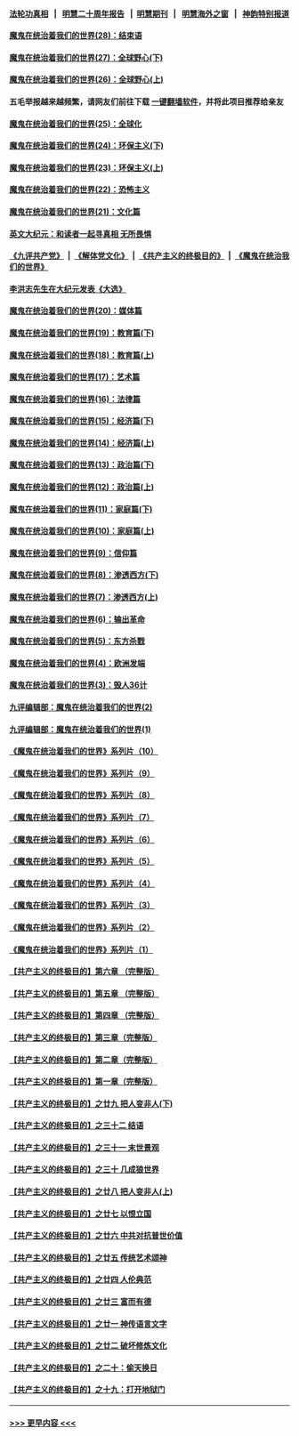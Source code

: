#### [法轮功真相](https://github.com/gfw-breaker/truth/blob/master/README.md?t=0) &nbsp;&nbsp;|&nbsp;&nbsp; [明慧二十周年报告](https://github.com/gfw-breaker/mh-reports/blob/master/README.md?t=0) &nbsp;&nbsp;|&nbsp;&nbsp;[明慧期刊](https://github.com/gfw-breaker/mh-qikan) &nbsp;&nbsp;|&nbsp;&nbsp; [明慧海外之窗](https://github.com/gfw-breaker/mh-news/blob/master/README.md?t=0) &nbsp;&nbsp;|&nbsp;&nbsp; [神韵特别报道](https://github.com/gfw-breaker/mh-news/blob/master/shenyun.md?t=0)
#### [魔鬼在统治着我们的世界(28)：结束语](../pages/nsc422/n10936246.md?t=06091252) 
#### [魔鬼在统治着我们的世界(27)：全球野心(下)](../pages/nsc422/n10928319.md?t=06091252) 
#### [魔鬼在统治着我们的世界(26)：全球野心(上)](../pages/nsc422/n10900318.md?t=06091252) 
#### 五毛举报越来越频繁，请网友们前往下载 [一键翻墙软件](https://github.com/gfw-breaker/ssr-accounts)，并将此项目推荐给亲友
#### [魔鬼在统治着我们的世界(25)：全球化](../pages/nsc422/n10788205.md?t=06091252) 
#### [魔鬼在统治着我们的世界(24)：环保主义(下)](../pages/nsc422/n10695307.md?t=06091252) 
#### [魔鬼在统治着我们的世界(23)：环保主义(上)](../pages/nsc422/n10688613.md?t=06091252) 
#### [魔鬼在统治着我们的世界(22)：恐怖主义](../pages/nsc422/n10614727.md?t=06091252) 
#### [魔鬼在统治着我们的世界(21)：文化篇](../pages/nsc422/n10597706.md?t=06091252) 
#### [英文大纪元：和读者一起寻真相 无所畏惧](../pages/nsc422/n12542027.md?t=06091252) 
#### [《九评共产党》](https://github.com/begood0513/9ping.md/blob/master/README.md) &nbsp;|&nbsp; [《解体党文化》](../../../../jtdwh.md/blob/master/README.md)  &nbsp;|&nbsp; [《共产主义的终极目的》](../../../../gczydzjmd.md/blob/master/README.md) &nbsp;|&nbsp; [《魔鬼在统治我们的世界》](../../../../mgztzwmdsj.md/blob/master/README.md) 
#### [李洪志先生在大纪元发表《大选》](../pages/nsc422/n12534746.md?t=06091252) 
#### [魔鬼在统治着我们的世界(20)：媒体篇](../pages/nsc422/n10586579.md?t=06091252) 
#### [魔鬼在统治着我们的世界(19)：教育篇(下)](../pages/nsc422/n10564808.md?t=06091252) 
#### [魔鬼在统治着我们的世界(18)：教育篇(上)](../pages/nsc422/n10526970.md?t=06091252) 
#### [魔鬼在统治着我们的世界(17)：艺术篇](../pages/nsc422/n10499093.md?t=06091252) 
#### [魔鬼在统治着我们的世界(16)：法律篇](../pages/nsc422/n10485969.md?t=06091252) 
#### [魔鬼在统治着我们的世界(15)：经济篇(下)](../pages/nsc422/n10469975.md?t=06091252) 
#### [魔鬼在统治着我们的世界(14)：经济篇(上)](../pages/nsc422/n10457370.md?t=06091252) 
#### [魔鬼在统治着我们的世界(13)：政治篇(下)](../pages/nsc422/n10448270.md?t=06091252) 
#### [魔鬼在统治着我们的世界(12)：政治篇(上)](../pages/nsc422/n10444576.md?t=06091252) 
#### [魔鬼在统治着我们的世界(11)：家庭篇(下)](../pages/nsc422/n10440961.md?t=06091252) 
#### [魔鬼在统治着我们的世界(10)：家庭篇(上)](../pages/nsc422/n10435448.md?t=06091252) 
#### [魔鬼在统治着我们的世界(9)：信仰篇](../pages/nsc422/n10432159.md?t=06091252) 
#### [魔鬼在统治着我们的世界(8)：渗透西方(下)](../pages/nsc422/n10429603.md?t=06091252) 
#### [魔鬼在统治着我们的世界(7)：渗透西方(上)](../pages/nsc422/n10426013.md?t=06091252) 
#### [魔鬼在统治着我们的世界(6)：输出革命](../pages/nsc422/n10421536.md?t=06091252) 
#### [魔鬼在统治着我们的世界(5)：东方杀戮](../pages/nsc422/n10417707.md?t=06091252) 
#### [魔鬼在统治着我们的世界(4)：欧洲发端](../pages/nsc422/n10414890.md?t=06091252) 
#### [魔鬼在统治着我们的世界(3)：毁人36计](../pages/nsc422/n10411583.md?t=06091252) 
#### [九评编辑部：魔鬼在统治着我们的世界(2)](../pages/nsc422/n10410036.md?t=06091252) 
#### [九评编辑部：魔鬼在统治着我们的世界(1)](../pages/nsc422/n10406825.md?t=06091252) 
#### [《魔鬼在统治着我们的世界》系列片（10）](../pages/nsc422/n12292670.md?t=06091252) 
#### [《魔鬼在统治着我们的世界》系列片（9）](../pages/nsc422/n12290859.md?t=06091252) 
#### [《魔鬼在统治着我们的世界》系列片（8）](../pages/nsc422/n12287445.md?t=06091252) 
#### [《魔鬼在统治着我们的世界》系列片（7）](../pages/nsc422/n12283425.md?t=06091252) 
#### [《魔鬼在统治着我们的世界》系列片（6）](../pages/nsc422/n12282314.md?t=06091252) 
#### [《魔鬼在统治着我们的世界》系列片（5）](../pages/nsc422/n12281419.md?t=06091252) 
#### [《魔鬼在统治着我们的世界》系列片（4）](../pages/nsc422/n12274024.md?t=06091252) 
#### [《魔鬼在统治着我们的世界》系列片（3）](../pages/nsc422/n12271322.md?t=06091252) 
#### [《魔鬼在统治着我们的世界》系列片（2）](../pages/nsc422/n12269049.md?t=06091252) 
#### [《魔鬼在统治着我们的世界》系列片（1）](../pages/nsc422/n12267575.md?t=06091252) 
#### [【共产主义的终极目的】第六章 （完整版）](../pages/nsc422/n11428913.md?t=06091252) 
#### [【共产主义的终极目的】第五章 （完整版）](../pages/nsc422/n11428912.md?t=06091252) 
#### [【共产主义的终极目的】第四章 （完整版）](../pages/nsc422/n11428907.md?t=06091252) 
#### [【共产主义的终极目的】第三章（完整版）](../pages/nsc422/n11428848.md?t=06091252) 
#### [【共产主义的终极目的】第二章（完整版）](../pages/nsc422/n11428831.md?t=06091252) 
#### [【共产主义的终极目的】第一章（完整版）](../pages/nsc422/n11417651.md?t=06091252) 
#### [【共产主义的终极目的】之廿九 把人变非人(下)](../pages/nsc422/n11344140.md?t=06091252) 
#### [【共产主义的终极目的】之三十二 结语](../pages/nsc422/n11360535.md?t=06091252) 
#### [【共产主义的终极目的】之三十一 末世景观](../pages/nsc422/n11351129.md?t=06091252) 
#### [【共产主义的终极目的】之三十 几成狼世界](../pages/nsc422/n11348280.md?t=06091252) 
#### [【共产主义的终极目的】之廿八 把人变非人(上)](../pages/nsc422/n11340492.md?t=06091252) 
#### [【共产主义的终极目的】之廿七 以恨立国](../pages/nsc422/n11336944.md?t=06091252) 
#### [【共产主义的终极目的】之廿六 中共对抗普世价值](../pages/nsc422/n11324785.md?t=06091252) 
#### [【共产主义的终极目的】之廿五 传统艺术颂神](../pages/nsc422/n11296396.md?t=06091252) 
#### [【共产主义的终极目的】之廿四 人伦典范](../pages/nsc422/n11296397.md?t=06091252) 
#### [【共产主义的终极目的】之廿三 富而有德](../pages/nsc422/n11283598.md?t=06091252) 
#### [【共产主义的终极目的】之廿一 神传语言文字](../pages/nsc422/n11263265.md?t=06091252) 
#### [【共产主义的终极目的】之廿二 破坏修炼文化](../pages/nsc422/n11245728.md?t=06091252) 
#### [【共产主义的终极目的】之二十：偷天换日](../pages/nsc422/n11238846.md?t=06091252) 
#### [【共产主义的终极目的】之十九：打开地狱门](../pages/nsc422/n11206376.md?t=06091252) 

----
#### [ >>> 更早内容 <<< ](../indexes/nsc422-earlier.md)

